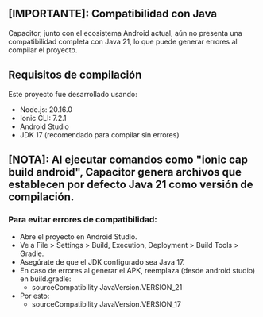 ## [IMPORTANTE]: Compatibilidad con Java
Capacitor, junto con el ecosistema Android actual, aún no presenta una compatibilidad completa con Java 21, lo que puede generar errores al compilar el proyecto.

## Requisitos de compilación
Este proyecto fue desarrollado usando:

- Node.js: 20.16.0
- Ionic CLI: 7.2.1
- Android Studio
- JDK 17 (recomendado para compilar sin errores)

## [NOTA]: Al ejecutar comandos como "ionic cap build android", Capacitor genera archivos que establecen por defecto Java 21 como versión de compilación.
### Para evitar errores de compatibilidad:
- Abre el proyecto en Android Studio.
- Ve a File > Settings > Build, Execution, Deployment > Build Tools > Gradle.
- Asegúrate de que el JDK configurado sea Java 17.
- En caso de errores al generar el APK, reemplaza (desde android studio) en build.gradle:
   - sourceCompatibility JavaVersion.VERSION_21
- Por esto:
   - sourceCompatibility JavaVersion.VERSION_17
